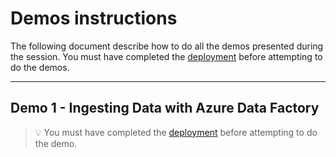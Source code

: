 # Demos instructions

The following document describe how to do all the demos presented during the session. You must have completed the [deployment](../deployment/README.md) before attempting to do the demos.

---

## Demo 1 - Ingesting Data with Azure Data Factory 

> 💡 You must have completed the [deployment](../deployment/README.md) before attempting to do the demo.



